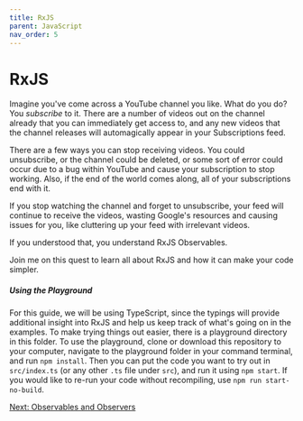 ```yaml
---
title: RxJS
parent: JavaScript
nav_order: 5
---
```

# RxJS
Imagine you've come across a YouTube channel you like. What do you do? You _subscribe_ to it. There are a number of videos out on the channel already that you can immediately get access to, and any new videos that the channel releases will automagically appear in your Subscriptions feed.

There are a few ways you can stop receiving videos. You could unsubscribe, or the channel could be deleted, or some sort of error could occur due to a bug within YouTube and cause your subscription to stop working. Also, if the end of the world comes along, all of your subscriptions end with it.

If you stop watching the channel and forget to unsubscribe, your feed will continue to receive the videos, wasting Google's resources and causing issues for you, like cluttering up your feed with irrelevant videos.

If you understood that, you understand RxJS Observables.

Join me on this quest to learn all about RxJS and how it can make your code simpler.

##### Using the Playground
For this guide, we will be using TypeScript, since the typings will provide additional insight into RxJS and help us keep track of what's going on in the examples. To make trying things out easier, there is a playground directory in this folder. To use the playground, clone or download this repository to your computer, navigate to the playground folder in your command terminal, and run `npm install`. Then you can put the code you want to try out in `src/index.ts` (or any other `.ts` file under `src`), and run it using `npm start`. If you would like to re-run your code without recompiling, use `npm run start-no-build`.

[Next: Observables and Observers](1-observables-observers.md)
